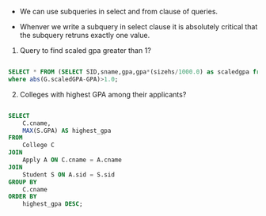 
- We can use subqueries in select and from clause of queries.

- Whenver we write a subquery in select clause it is absolutely critical that the subquery retruns exactly one value.

1. Query to find scaled gpa greater than 1?

```sql

SELECT * FROM (SELECT SID,sname,gpa,gpa*(sizehs/1000.0) as scaledgpa from student) g
where abs(G.scaledGPA-GPA)>1.0;

```

2. Colleges with highest GPA among their applicants?

```sql

SELECT
    C.cname,
    MAX(S.GPA) AS highest_gpa
FROM
    College C
JOIN
    Apply A ON C.cname = A.cname
JOIN
    Student S ON A.sid = S.sid
GROUP BY
    C.cname
ORDER BY
    highest_gpa DESC;

```



